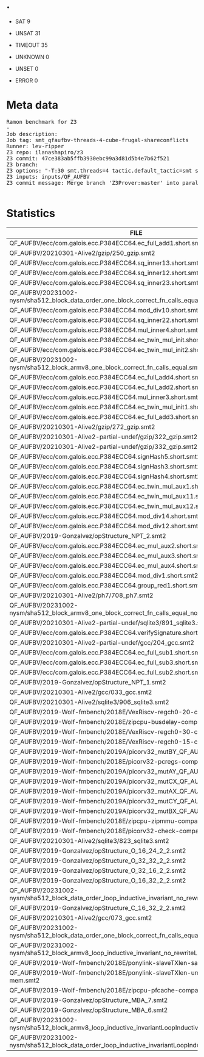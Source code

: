 # .

* SAT 9
* UNSAT 31
* TIMEOUT 35
* UNKNOWN 0

* UNSET 0

* ERROR 0

# Meta data

<pre>
Ramon benchmark for Z3
-
Job description: 
Job tag: smt_qfaufbv-threads-4-cube-frugal-shareconflicts
Runner: lev-ripper
Z3 repo: ilanashapiro/z3
Z3 commit: 47ce383ab5ffb3930ebc99a3d81d5b4e7b62f521
Z3 branch: 
Z3 options: "-T:30 smt.threads=4 tactic.default_tactic=smt smt_parallel.never_cube=false smt_parallel.frugal_cube_only=true smt_parallel.share_conflicts=true smt_parallel.share_units=false"
Z3 inputs: inputs/QF_AUFBV
Z3 commit message: Merge branch 'Z3Prover:master' into parallel-solving

</pre>


# Statistics
|FILE                                                         |TIME     |MEM        | STATUS   | EXIT | STDOUT | STDERR | 
|------------|----------:|---------:|-------------:| ----------:|--------|--------| 
|QF_AUFBV/ecc/com.galois.ecc.P384ECC64.ec_full_add1.short.smt2 |    0.076s | 88.856MiB| unsat | 0 |  |  |
|QF_AUFBV/20210301-Alive2/gzip/250_gzip.smt2                  |    0.096s | 92.444MiB| unsat | 0 |  |  |
|QF_AUFBV/ecc/com.galois.ecc.P384ECC64.sq_inner13.short.smt2  |    0.103s | 98.172MiB| sat | 0 |  |  |
|QF_AUFBV/ecc/com.galois.ecc.P384ECC64.sq_inner12.short.smt2  |    0.104s | 100.0MiB| sat | 0 |  |  |
|QF_AUFBV/ecc/com.galois.ecc.P384ECC64.sq_inner23.short.smt2  |    0.120s | 110.0MiB| sat | 0 |  |  |
|QF_AUFBV/20231002-nysm/sha512_block_data_order_one_block_correct_fn_calls_equal.smt2 |    0.130s | 90.988MiB| unsat | 0 |  |  |
|QF_AUFBV/ecc/com.galois.ecc.P384ECC64.mod_div10.short.smt2   |    0.139s | 122.0MiB| unsat | 0 |  |  |
|QF_AUFBV/ecc/com.galois.ecc.P384ECC64.sq_inner22.short.smt2  |    0.141s | 115.0MiB| sat | 0 |  |  |
|QF_AUFBV/ecc/com.galois.ecc.P384ECC64.mul_inner4.short.smt2  |    0.142s | 112.0MiB| sat | 0 |  |  |
|QF_AUFBV/ecc/com.galois.ecc.P384ECC64.ec_twin_mul_init.short.smt2 |    0.142s | 121.0MiB| unsat | 0 |  |  |
|QF_AUFBV/ecc/com.galois.ecc.P384ECC64.ec_twin_mul_init2.short.smt2 |    0.144s | 121.0MiB| unsat | 0 |  |  |
|QF_AUFBV/20231002-nysm/sha512_block_armv8_one_block_correct_fn_calls_equal.smt2 |    0.146s | 91.44MiB| unsat | 0 |  |  |
|QF_AUFBV/ecc/com.galois.ecc.P384ECC64.ec_full_add4.short.smt2 |    0.150s | 126.0MiB| unsat | 0 |  |  |
|QF_AUFBV/ecc/com.galois.ecc.P384ECC64.ec_full_add2.short.smt2 |    0.151s | 118.0MiB| unsat | 0 |  |  |
|QF_AUFBV/ecc/com.galois.ecc.P384ECC64.mul_inner3.short.smt2  |    0.157s | 118.0MiB| sat | 0 |  |  |
|QF_AUFBV/ecc/com.galois.ecc.P384ECC64.ec_twin_mul_init1.short.smt2 |    0.165s | 121.0MiB| unsat | 0 |  |  |
|QF_AUFBV/ecc/com.galois.ecc.P384ECC64.ec_full_add3.short.smt2 |    0.175s | 137.0MiB| unsat | 0 |  |  |
|QF_AUFBV/20210301-Alive2/gzip/272_gzip.smt2                  |    0.176s | 97.176MiB| unsat | 0 |  |  |
|QF_AUFBV/20210301-Alive2-partial-undef/gzip/322_gzip.smt2    |    0.204s | 98.924MiB| unsat | 0 |  |  |
|QF_AUFBV/20210301-Alive2-partial-undef/gzip/332_gzip.smt2    |    0.302s | 98.0MiB| unsat | 0 |  |  |
|QF_AUFBV/ecc/com.galois.ecc.P384ECC64.signHash5.short.smt2   |    0.309s | 177.0MiB| unsat | 0 |  |  |
|QF_AUFBV/ecc/com.galois.ecc.P384ECC64.signHash3.short.smt2   |    0.319s | 184.0MiB| unsat | 0 |  |  |
|QF_AUFBV/ecc/com.galois.ecc.P384ECC64.signHash4.short.smt2   |    0.327s | 182.0MiB| unsat | 0 |  |  |
|QF_AUFBV/ecc/com.galois.ecc.P384ECC64.ec_twin_mul_aux1.short.smt2 |    0.401s | 249.0MiB| unsat | 0 |  |  |
|QF_AUFBV/ecc/com.galois.ecc.P384ECC64.ec_twin_mul_aux11.short.smt2 |    0.411s | 249.0MiB| unsat | 0 |  |  |
|QF_AUFBV/ecc/com.galois.ecc.P384ECC64.ec_twin_mul_aux12.short.smt2 |    0.429s | 249.0MiB| unsat | 0 |  |  |
|QF_AUFBV/ecc/com.galois.ecc.P384ECC64.mod_div14.short.smt2   |    0.512s | 135.0MiB| unsat | 0 |  |  |
|QF_AUFBV/ecc/com.galois.ecc.P384ECC64.mod_div12.short.smt2   |    0.519s | 134.0MiB| unsat | 0 |  |  |
|QF_AUFBV/2019-Gonzalvez/opStructure_NPT_2.smt2               |    0.573s | 134.0MiB| sat | 0 |  |  |
|QF_AUFBV/ecc/com.galois.ecc.P384ECC64.ec_mul_aux2.short.smt2 |    0.709s | 178.0MiB| unsat | 0 |  |  |
|QF_AUFBV/ecc/com.galois.ecc.P384ECC64.ec_mul_aux3.short.smt2 |    0.741s | 178.0MiB| unsat | 0 |  |  |
|QF_AUFBV/ecc/com.galois.ecc.P384ECC64.ec_mul_aux4.short.smt2 |    0.743s | 178.0MiB| unsat | 0 |  |  |
|QF_AUFBV/ecc/com.galois.ecc.P384ECC64.mod_div1.short.smt2    |    0.987s | 137.0MiB| unsat | 0 |  |  |
|QF_AUFBV/ecc/com.galois.ecc.P384ECC64.group_red1.short.smt2  |    1.751s | 158.0MiB| unsat | 0 |  |  |
|QF_AUFBV/20210301-Alive2/ph7/708_ph7.smt2                    |    2.198s | 558.0MiB| sat | 0 |  |  |
|QF_AUFBV/20231002-nysm/sha512_block_armv8_one_block_correct_fn_calls_equal_no_rewrite.smt2 |    3.243s | 230.0MiB| unsat | 0 |  |  |
|QF_AUFBV/20210301-Alive2-partial-undef/sqlite3/891_sqlite3.smt2 |    7.823s | 267.0MiB| sat | 0 |  |  |
|QF_AUFBV/ecc/com.galois.ecc.P384ECC64.verifySignature.short.smt2 |   11.527s | 255.0MiB| unsat | 0 |  |  |
|QF_AUFBV/20210301-Alive2-partial-undef/gcc/204_gcc.smt2      |   13.044s | 151.0MiB| unsat | 0 |  |  |
|QF_AUFBV/ecc/com.galois.ecc.P384ECC64.ec_full_sub1.short.smt2 |   22.862s | 235.0MiB| unsat | 0 |  |  |
|QF_AUFBV/ecc/com.galois.ecc.P384ECC64.ec_full_sub3.short.smt2 |   30.038s | 290.0MiB| timeout | 0 |  |  |
|QF_AUFBV/ecc/com.galois.ecc.P384ECC64.ec_full_sub2.short.smt2 |   30.039s | 265.0MiB| timeout | 0 |  |  |
|QF_AUFBV/2019-Gonzalvez/opStructure_NPT_1.smt2               |   30.059s | 304.0MiB| timeout | 0 |  |  |
|QF_AUFBV/20210301-Alive2/gcc/033_gcc.smt2                    |   30.077s | 575.0MiB| timeout | 0 |  |  |
|QF_AUFBV/20210301-Alive2/sqlite3/906_sqlite3.smt2            |   30.078s | 398.0MiB| timeout | 0 |  |  |
|QF_AUFBV/2019-Wolf-fmbench/2018E/VexRiscv-regch0-20-compact-mem.smt2 |   30.080s | 379.0MiB| timeout | 0 |  |  |
|QF_AUFBV/2019-Wolf-fmbench/2018E/zipcpu-busdelay-compact-mem.smt2 |   30.090s | 566.0MiB| timeout | 0 |  |  |
|QF_AUFBV/2019-Wolf-fmbench/2018E/VexRiscv-regch0-30-compact-mem.smt2 |   30.094s | 619.0MiB| timeout | 0 |  |  |
|QF_AUFBV/2019-Wolf-fmbench/2018E/VexRiscv-regch0-15-compact-mem.smt2 |   30.097s | 313.0MiB| timeout | 0 |  |  |
|QF_AUFBV/2019-Wolf-fmbench/2019A/picorv32_mutBY_QF_AUFBV_NONINCR.smt2 |   30.097s | 682.0MiB| timeout | 0 |  |  |
|QF_AUFBV/2019-Wolf-fmbench/2018E/picorv32-pcregs-compact-mem.smt2 |   30.099s | 405.0MiB| timeout | 0 |  |  |
|QF_AUFBV/2019-Wolf-fmbench/2019A/picorv32_mutAY_QF_AUFBV_NONINCR.smt2 |   30.110s | 620.0MiB| timeout | 0 |  |  |
|QF_AUFBV/2019-Wolf-fmbench/2019A/picorv32_mutCX_QF_AUFBV_NONINCR.smt2 |   30.111s | 768.0MiB| timeout | 0 |  |  |
|QF_AUFBV/2019-Wolf-fmbench/2019A/picorv32_mutAX_QF_AUFBV_NONINCR.smt2 |   30.112s | 662.0MiB| timeout | 0 |  |  |
|QF_AUFBV/2019-Wolf-fmbench/2019A/picorv32_mutCY_QF_AUFBV_NONINCR.smt2 |   30.113s | 683.0MiB| timeout | 0 |  |  |
|QF_AUFBV/2019-Wolf-fmbench/2019A/picorv32_mutBX_QF_AUFBV_NONINCR.smt2 |   30.129s | 771.0MiB| timeout | 0 |  |  |
|QF_AUFBV/2019-Wolf-fmbench/2018E/zipcpu-zipmmu-compact-mem.smt2 |   30.131s | 620.0MiB| timeout | 0 |  |  |
|QF_AUFBV/2019-Wolf-fmbench/2018E/picorv32-check-compact-mem.smt2 |   30.137s | 564.0MiB| timeout | 0 |  |  |
|QF_AUFBV/20210301-Alive2/sqlite3/823_sqlite3.smt2            |   30.171s | 1329.0MiB| timeout | 0 |  |  |
|QF_AUFBV/2019-Gonzalvez/opStructure_O_16_24_2_2.smt2         |   30.200s | 1830.0MiB| timeout | 0 |  |  |
|QF_AUFBV/2019-Gonzalvez/opStructure_O_32_32_2_2.smt2         |   30.208s | 1950.0MiB| timeout | 0 |  |  |
|QF_AUFBV/2019-Gonzalvez/opStructure_O_32_16_2_2.smt2         |   30.210s | 1843.0MiB| timeout | 0 |  |  |
|QF_AUFBV/2019-Gonzalvez/opStructure_O_16_32_2_2.smt2         |   30.222s | 1880.0MiB| timeout | 0 |  |  |
|QF_AUFBV/20231002-nysm/sha512_block_data_order_loop_inductive_invariant_no_rewriteLoopInductive.smt2 |   30.308s | 2853.0MiB| timeout | 0 |  |  |
|QF_AUFBV/2019-Gonzalvez/opStructure_C_16_32_2_2.smt2         |   30.351s | 2963.0MiB| timeout | 0 |  |  |
|QF_AUFBV/20210301-Alive2/gcc/073_gcc.smt2                    |   30.367s | 3127.0MiB| timeout | 0 |  |  |
|QF_AUFBV/20231002-nysm/sha512_block_data_order_one_block_correct_fn_calls_equal_no_rewrite.smt2 |   30.397s | 3428.0MiB| timeout | 0 |  |  |
|QF_AUFBV/20231002-nysm/sha512_block_armv8_loop_inductive_invariant_no_rewriteLoopInductive.smt2 |   30.403s | 3351.0MiB| timeout | 0 |  |  |
|QF_AUFBV/2019-Wolf-fmbench/2018E/ponylink-slaveTXlen-sat-compact-mem.smt2 |   30.538s | 4877.0MiB| timeout | 0 |  |  |
|QF_AUFBV/2019-Wolf-fmbench/2018E/ponylink-slaveTXlen-unsat-compact-mem.smt2 |   30.540s | 5025.0MiB| timeout | 0 |  |  |
|QF_AUFBV/2019-Wolf-fmbench/2018E/zipcpu-pfcache-compact-mem.smt2 |   30.632s | 4596.0MiB| timeout | 0 |  |  |
|QF_AUFBV/2019-Gonzalvez/opStructure_MBA_7.smt2               |   30.763s | 7236.0MiB| timeout | 0 |  |  |
|QF_AUFBV/2019-Gonzalvez/opStructure_MBA_6.smt2               |   30.831s | 7449.0MiB| timeout | 0 |  |  |
|QF_AUFBV/20231002-nysm/sha512_block_armv8_loop_inductive_invariantLoopInductive.smt2 |   30.997s | 9119.0MiB| timeout | 0 |  |  |
|QF_AUFBV/20231002-nysm/sha512_block_data_order_loop_inductive_invariantLoopInductive.smt2 |   31.096s | 10.188GiB| timeout | 0 |  |  |
